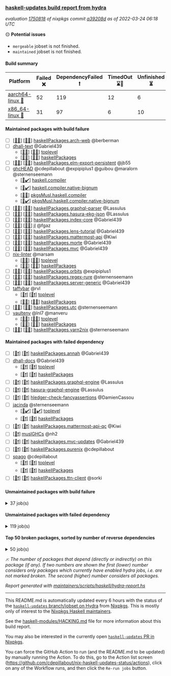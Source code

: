 ### [haskell-updates build report from hydra](https://hydra.nixos.org/jobset/nixpkgs/haskell-updates)
*evaluation [1750818](https://hydra.nixos.org/eval/1750818) of nixpkgs commit [a39208d](https://github.com/NixOS/nixpkgs/commits/a39208ddded07c3e7921288e94486614eb4ecbb7) as of 2022-03-24 06:18 UTC*

:yellow_circle: **Potential issues**
  * `mergeable` jobset is not finished.
  * `maintained` jobset is not finished.

#### Build summary

 | Platform | Failed :x: | DependencyFailed :heavy_exclamation_mark: | TimedOut :hourglass::no_entry_sign: | Unfinished :hourglass_flowing_sand: | Success :heavy_check_mark: | 
 | --- | --- | --- | --- | --- | --- | 
 | [aarch64-linux :iphone:](https://hydra.nixos.org/eval/1750818?filter=.aarch64-linux) | 52 | 119 | 12 | 6 | 6166 | 
 | [x86_64-linux :penguin:](https://hydra.nixos.org/eval/1750818?filter=.x86_64-linux) | 31 | 97 | 6 | 10 | 6248 | 
#### Maintained packages with build failure
- [ ] [[:iphone::x:]](https://hydra.nixos.org/build/170453120) [[:penguin::x:]](https://hydra.nixos.org/build/170453510) [haskellPackages.arch-web](https://hydra.nixos.org/eval/1750818?filter=haskellPackages.arch-web) @berberman
- [ ] [dhall-text](https://hydra.nixos.org/eval/1750818?filter=dhall-text) @Gabriel439
  - [[:iphone::x:]](https://hydra.nixos.org/build/170462121) [[:penguin::x:]](https://hydra.nixos.org/build/170462276) [toplevel](https://hydra.nixos.org/eval/1750818?filter=dhall-text)
  - [[:iphone::x:]](https://hydra.nixos.org/build/170469710) [[:penguin::x:]](https://hydra.nixos.org/build/170468431) [haskellPackages](https://hydra.nixos.org/eval/1750818?filter=haskellPackages.dhall-text)
- [ ] [[:iphone::x:]](https://hydra.nixos.org/build/170101168) [[:penguin::x:]](https://hydra.nixos.org/build/170100854) [haskellPackages.elm-export-persistent](https://hydra.nixos.org/eval/1750818?filter=haskellPackages.elm-export-persistent) @jb55
- [ ] [ghcHEAD](https://hydra.nixos.org/eval/1750818?filter=ghcHEAD) @cdepillabout @expipiplus1 @guibou @maralorn @sternenseemann
  - [[:penguin::heavy_check_mark:]](https://hydra.nixos.org/build/169732497) [haskell.compiler](https://hydra.nixos.org/eval/1750818?filter=haskell.compiler.ghcHEAD)
  - [[:penguin::heavy_check_mark:]](https://hydra.nixos.org/build/169743912) [haskell.compiler.native-bignum](https://hydra.nixos.org/eval/1750818?filter=haskell.compiler.native-bignum.ghcHEAD)
  - [[:penguin::x:]](https://hydra.nixos.org/build/169748113) [pkgsMusl.haskell.compiler](https://hydra.nixos.org/eval/1750818?filter=pkgsMusl.haskell.compiler.ghcHEAD)
  - [[:penguin::heavy_check_mark:]](https://hydra.nixos.org/build/169743137) [pkgsMusl.haskell.compiler.native-bignum](https://hydra.nixos.org/eval/1750818?filter=pkgsMusl.haskell.compiler.native-bignum.ghcHEAD)
- [ ] [[:iphone::x:]](https://hydra.nixos.org/build/169731858) [[:penguin::x:]](https://hydra.nixos.org/build/169733518) [haskellPackages.graphql-parser](https://hydra.nixos.org/eval/1750818?filter=haskellPackages.graphql-parser) @Lassulus
- [ ] [[:iphone::x:]](https://hydra.nixos.org/build/169738033) [[:penguin::x:]](https://hydra.nixos.org/build/169747755) [haskellPackages.hasura-ekg-json](https://hydra.nixos.org/eval/1750818?filter=haskellPackages.hasura-ekg-json) @Lassulus
- [ ] [[:iphone::x:]](https://hydra.nixos.org/build/170468860) [[:penguin::x:]](https://hydra.nixos.org/build/170462113) [haskellPackages.index-core](https://hydra.nixos.org/eval/1750818?filter=haskellPackages.index-core) @Gabriel439
- [ ] [[:iphone::x:]](https://hydra.nixos.org/build/169747848) [[:penguin::x:]](https://hydra.nixos.org/build/169745399) [jl](https://hydra.nixos.org/eval/1750818?filter=jl) @fgaz
- [ ] [[:iphone::x:]](https://hydra.nixos.org/build/170459809) [[:penguin::x:]](https://hydra.nixos.org/build/170468489) [haskellPackages.lens-tutorial](https://hydra.nixos.org/eval/1750818?filter=haskellPackages.lens-tutorial) @Gabriel439
- [ ] [[:iphone::x:]](https://hydra.nixos.org/build/170101250) [[:penguin::x:]](https://hydra.nixos.org/build/170100655) [haskellPackages.mattermost-api](https://hydra.nixos.org/eval/1750818?filter=haskellPackages.mattermost-api) @Kiwi
- [ ] [[:iphone::x:]](https://hydra.nixos.org/build/170460349) [[:penguin::x:]](https://hydra.nixos.org/build/170470609) [haskellPackages.morte](https://hydra.nixos.org/eval/1750818?filter=haskellPackages.morte) @Gabriel439
- [ ] [[:iphone::x:]](https://hydra.nixos.org/build/170467699) [[:penguin::x:]](https://hydra.nixos.org/build/170462432) [haskellPackages.mvc](https://hydra.nixos.org/eval/1750818?filter=haskellPackages.mvc) @Gabriel439
- [ ] [nix-linter](https://hydra.nixos.org/eval/1750818?filter=nix-linter) @marsam
  - [[:iphone::x:]](https://hydra.nixos.org/build/169731344) [[:penguin::x:]](https://hydra.nixos.org/build/169746143) [toplevel](https://hydra.nixos.org/eval/1750818?filter=nix-linter)
  - [[:iphone::x:]](https://hydra.nixos.org/build/169733230) [[:penguin::x:]](https://hydra.nixos.org/build/169736355) [haskellPackages](https://hydra.nixos.org/eval/1750818?filter=haskellPackages.nix-linter)
- [ ] [[:iphone::x:]](https://hydra.nixos.org/build/169734712) [[:penguin::x:]](https://hydra.nixos.org/build/170101111) [haskellPackages.orbits](https://hydra.nixos.org/eval/1750818?filter=haskellPackages.orbits) @expipiplus1
- [ ] [[:iphone::x:]](https://hydra.nixos.org/build/170466421) [[:penguin::x:]](https://hydra.nixos.org/build/170464872) [haskellPackages.regex-rure](https://hydra.nixos.org/eval/1750818?filter=haskellPackages.regex-rure) @sternenseemann
- [ ] [[:iphone::x:]](https://hydra.nixos.org/build/170466878) [[:penguin::x:]](https://hydra.nixos.org/build/170469624) [haskellPackages.server-generic](https://hydra.nixos.org/eval/1750818?filter=haskellPackages.server-generic) @Gabriel439
- [ ] [taffybar](https://hydra.nixos.org/eval/1750818?filter=taffybar) @rvl
  - [[:iphone::heavy_exclamation_mark:]](https://hydra.nixos.org/build/170101395) [[:penguin::heavy_exclamation_mark:]](https://hydra.nixos.org/build/170101308) [toplevel](https://hydra.nixos.org/eval/1750818?filter=taffybar)
  - [[:iphone::x:]](https://hydra.nixos.org/build/170100917) [[:penguin::x:]](https://hydra.nixos.org/build/170100962) [haskellPackages](https://hydra.nixos.org/eval/1750818?filter=haskellPackages.taffybar)
- [ ] [[:iphone::x:]](https://hydra.nixos.org/build/170460001) [[:penguin::x:]](https://hydra.nixos.org/build/170460032) [haskellPackages.utc](https://hydra.nixos.org/eval/1750818?filter=haskellPackages.utc) @sternenseemann
- [ ] [vaultenv](https://hydra.nixos.org/eval/1750818?filter=vaultenv) @lnl7 @manveru
  - [[:iphone::x:]](https://hydra.nixos.org/build/169750668) [[:penguin::x:]](https://hydra.nixos.org/build/169729132) [toplevel](https://hydra.nixos.org/eval/1750818?filter=vaultenv)
  - [[:iphone::x:]](https://hydra.nixos.org/build/169730222) [[:penguin::x:]](https://hydra.nixos.org/build/169737951) [haskellPackages](https://hydra.nixos.org/eval/1750818?filter=haskellPackages.vaultenv)
- [ ] [[:iphone::x:]](https://hydra.nixos.org/build/169738294) [[:penguin::x:]](https://hydra.nixos.org/build/169748636) [haskellPackages.yarn2nix](https://hydra.nixos.org/eval/1750818?filter=haskellPackages.yarn2nix) @sternenseemann
#### Maintained packages with failed dependency
- [ ] [[:iphone::heavy_exclamation_mark:]](https://hydra.nixos.org/build/170634582) [[:penguin::heavy_exclamation_mark:]](https://hydra.nixos.org/build/170634508) [haskellPackages.annah](https://hydra.nixos.org/eval/1750818?filter=haskellPackages.annah) @Gabriel439
- [ ] [dhall-docs](https://hydra.nixos.org/eval/1750818?filter=dhall-docs) @Gabriel439
  - [[:iphone::heavy_exclamation_mark:]](https://hydra.nixos.org/build/170634589) [[:penguin::heavy_exclamation_mark:]](https://hydra.nixos.org/build/170634585) [toplevel](https://hydra.nixos.org/eval/1750818?filter=dhall-docs)
  - [[:iphone::heavy_exclamation_mark:]](https://hydra.nixos.org/build/170634536) [[:penguin::heavy_exclamation_mark:]](https://hydra.nixos.org/build/170634549) [haskellPackages](https://hydra.nixos.org/eval/1750818?filter=haskellPackages.dhall-docs)
- [ ] [[:iphone::heavy_exclamation_mark:]](https://hydra.nixos.org/build/170385658) [[:penguin::heavy_exclamation_mark:]](https://hydra.nixos.org/build/170385755) [haskellPackages.graphql-engine](https://hydra.nixos.org/eval/1750818?filter=haskellPackages.graphql-engine) @Lassulus
- [ ] [[:iphone::heavy_exclamation_mark:]](https://hydra.nixos.org/build/170385679) [[:penguin::heavy_exclamation_mark:]](https://hydra.nixos.org/build/170385631) [hasura-graphql-engine](https://hydra.nixos.org/eval/1750818?filter=hasura-graphql-engine) @Lassulus
- [ ] [[:iphone::heavy_exclamation_mark:]](https://hydra.nixos.org/build/169747103) [[:penguin::heavy_exclamation_mark:]](https://hydra.nixos.org/build/169743650) [hledger-check-fancyassertions](https://hydra.nixos.org/eval/1750818?filter=hledger-check-fancyassertions) @DamienCassou
- [ ] [jacinda](https://hydra.nixos.org/eval/1750818?filter=jacinda) @sternenseemann
  - [[:iphone::heavy_check_mark:]](https://hydra.nixos.org/build/170430927) [[:penguin::heavy_check_mark:]](https://hydra.nixos.org/build/170430934) [toplevel](https://hydra.nixos.org/eval/1750818?filter=jacinda)
  - [[:iphone::heavy_exclamation_mark:]](https://hydra.nixos.org/build/170634337) [[:penguin::heavy_exclamation_mark:]](https://hydra.nixos.org/build/170634364) [haskellPackages](https://hydra.nixos.org/eval/1750818?filter=haskellPackages.jacinda)
- [ ] [[:iphone::heavy_exclamation_mark:]](https://hydra.nixos.org/build/170101065) [[:penguin::heavy_exclamation_mark:]](https://hydra.nixos.org/build/170101200) [haskellPackages.mattermost-api-qc](https://hydra.nixos.org/eval/1750818?filter=haskellPackages.mattermost-api-qc) @Kiwi
- [ ] [[:penguin::heavy_exclamation_mark:]](https://hydra.nixos.org/build/169745644) [muslGHCs](https://hydra.nixos.org/eval/1750818?filter=muslGHCs) @nh2
- [ ] [[:iphone::heavy_exclamation_mark:]](https://hydra.nixos.org/build/170634479) [[:penguin::heavy_exclamation_mark:]](https://hydra.nixos.org/build/170634254) [haskellPackages.mvc-updates](https://hydra.nixos.org/eval/1750818?filter=haskellPackages.mvc-updates) @Gabriel439
- [ ] [[:iphone::heavy_exclamation_mark:]](https://hydra.nixos.org/build/170634507) [[:penguin::heavy_exclamation_mark:]](https://hydra.nixos.org/build/170634518) [haskellPackages.purenix](https://hydra.nixos.org/eval/1750818?filter=haskellPackages.purenix) @cdepillabout
- [ ] [spago](https://hydra.nixos.org/eval/1750818?filter=spago) @cdepillabout
  - [[:iphone::heavy_exclamation_mark:]](https://hydra.nixos.org/build/169743153) [[:penguin::heavy_exclamation_mark:]](https://hydra.nixos.org/build/169730093) [toplevel](https://hydra.nixos.org/eval/1750818?filter=spago)
  - [[:iphone::heavy_exclamation_mark:]](https://hydra.nixos.org/build/169738130) [[:penguin::heavy_exclamation_mark:]](https://hydra.nixos.org/build/169733436) [haskellPackages](https://hydra.nixos.org/eval/1750818?filter=haskellPackages.spago)
- [ ] [[:iphone::heavy_exclamation_mark:]](https://hydra.nixos.org/build/170634555) [[:penguin::heavy_exclamation_mark:]](https://hydra.nixos.org/build/170634503) [haskellPackages.ttn-client](https://hydra.nixos.org/eval/1750818?filter=haskellPackages.ttn-client) @sorki
#### Unmaintained packages with build failure
<details><summary>37 job(s) </summary>

- [ ] [QuickCheck](https://hydra.nixos.org/eval/1750818?filter=QuickCheck)  :arrow_heading_up: 1265 | 4738
  - [[:iphone::heavy_check_mark:]](https://hydra.nixos.org/build/169729684) [[:penguin::heavy_check_mark:]](https://hydra.nixos.org/build/169738633) [haskellPackages](https://hydra.nixos.org/eval/1750818?filter=haskellPackages.QuickCheck)
  -  [[:penguin::x:]](https://hydra.nixos.org/build/170015577) [pkgsStatic.haskell.packages.integer-simple.ghc8107](https://hydra.nixos.org/eval/1750818?filter=pkgsStatic.haskell.packages.integer-simple.ghc8107.QuickCheck)
  -  [[:penguin::heavy_check_mark:]](https://hydra.nixos.org/build/170015576) [pkgsStatic.haskell.packages.native-bignum.ghc902](https://hydra.nixos.org/eval/1750818?filter=pkgsStatic.haskell.packages.native-bignum.ghc902.QuickCheck)
- [ ] [[:iphone::x:]](https://hydra.nixos.org/build/169749212) [[:penguin::x:]](https://hydra.nixos.org/build/169735126) [haskellPackages.text-format](https://hydra.nixos.org/eval/1750818?filter=haskellPackages.text-format)  :arrow_heading_up: 18 | 28
- [ ] [[:iphone::x:]](https://hydra.nixos.org/build/169746375) [[:penguin::x:]](https://hydra.nixos.org/build/169750762) [haskellPackages.validation](https://hydra.nixos.org/eval/1750818?filter=haskellPackages.validation)  :arrow_heading_up: 12 | 26
- [ ] [[:iphone::x:]](https://hydra.nixos.org/build/170634664) [[:penguin::x:]](https://hydra.nixos.org/build/170634623) [haskellPackages.yi-core](https://hydra.nixos.org/eval/1750818?filter=haskellPackages.yi-core)  :arrow_heading_up: 12 | 12
- [ ] [[:iphone::x:]](https://hydra.nixos.org/build/169747473) [[:penguin::x:]](https://hydra.nixos.org/build/169735485) [haskellPackages.bower-json](https://hydra.nixos.org/eval/1750818?filter=haskellPackages.bower-json)  :arrow_heading_up: 8 | 10
- [ ] [[:iphone::x:]](https://hydra.nixos.org/build/169746047) [[:penguin::x:]](https://hydra.nixos.org/build/169730292) [haskellPackages.purescript-cst](https://hydra.nixos.org/eval/1750818?filter=haskellPackages.purescript-cst)  :arrow_heading_up: 7 | 9
- [ ] [[:iphone::x:]](https://hydra.nixos.org/build/169736386) [[:penguin::heavy_check_mark:]](https://hydra.nixos.org/build/169744407) [haskellPackages.OrderedBits](https://hydra.nixos.org/eval/1750818?filter=haskellPackages.OrderedBits)  :arrow_heading_up: 5 | 36
- [ ] [[:iphone::x:]](https://hydra.nixos.org/build/170634644) [[:penguin::x:]](https://hydra.nixos.org/build/170634615) [haskellPackages.sbv](https://hydra.nixos.org/eval/1750818?filter=haskellPackages.sbv)  :arrow_heading_up: 5 | 13
- [ ] [[:iphone::x:]](https://hydra.nixos.org/build/170470305) [[:penguin::heavy_check_mark:]](https://hydra.nixos.org/build/170468731) [haskellPackages.hw-simd](https://hydra.nixos.org/eval/1750818?filter=haskellPackages.hw-simd)  :arrow_heading_up: 3 | 7
- [ ] [[:iphone::x:]](https://hydra.nixos.org/build/170101194) [[:penguin::heavy_check_mark:]](https://hydra.nixos.org/build/170100899) [haskellPackages.ptr-poker](https://hydra.nixos.org/eval/1750818?filter=haskellPackages.ptr-poker)  :arrow_heading_up: 3 | 4
- [ ] [[:iphone::x:]](https://hydra.nixos.org/build/170460781) [[:penguin::x:]](https://hydra.nixos.org/build/170459700) [haskellPackages.mmark](https://hydra.nixos.org/eval/1750818?filter=haskellPackages.mmark)  :arrow_heading_up: 3 | 3
- [ ] [[:iphone::x:]](https://hydra.nixos.org/build/170100804) [[:penguin::x:]](https://hydra.nixos.org/build/170101088) [haskellPackages.net-mqtt](https://hydra.nixos.org/eval/1750818?filter=haskellPackages.net-mqtt)  :arrow_heading_up: 3 | 3
- [ ] [[:iphone::x:]](https://hydra.nixos.org/build/170466393) [[:penguin::heavy_check_mark:]](https://hydra.nixos.org/build/170470590) [haskellPackages.hw-json-simd](https://hydra.nixos.org/eval/1750818?filter=haskellPackages.hw-json-simd)  :arrow_heading_up: 2 | 7
- [ ] [[:iphone::x:]](https://hydra.nixos.org/build/169733136) [[:penguin::heavy_check_mark:]](https://hydra.nixos.org/build/169732135) [haskellPackages.cdar-mBound](https://hydra.nixos.org/eval/1750818?filter=haskellPackages.cdar-mBound)  :arrow_heading_up: 2 | 2
- [ ] [[:iphone::x:]](https://hydra.nixos.org/build/169738749) [[:penguin::heavy_check_mark:]](https://hydra.nixos.org/build/169749042) [haskellPackages.quic](https://hydra.nixos.org/eval/1750818?filter=haskellPackages.quic)  :arrow_heading_up: 2 | 2
- [ ] [[:iphone::x:]](https://hydra.nixos.org/build/169738504) [[:penguin::heavy_check_mark:]](https://hydra.nixos.org/build/169734897) [haskellPackages.freetype2](https://hydra.nixos.org/eval/1750818?filter=haskellPackages.freetype2)  :arrow_heading_up: 1 | 8
- [ ] [[:iphone::x:]](https://hydra.nixos.org/build/169736555) [[:penguin::heavy_check_mark:]](https://hydra.nixos.org/build/169734498) [haskellPackages.long-double](https://hydra.nixos.org/eval/1750818?filter=haskellPackages.long-double)  :arrow_heading_up: 1 | 2
- [ ] [[:iphone::x:]](https://hydra.nixos.org/build/169737254) [[:penguin::x:]](https://hydra.nixos.org/build/169742008) [haskellPackages.cabal-install-parsers](https://hydra.nixos.org/eval/1750818?filter=haskellPackages.cabal-install-parsers)  :arrow_heading_up: 1 | 1
- [ ] [[:iphone::x:]](https://hydra.nixos.org/build/169737212) [[:penguin::heavy_check_mark:]](https://hydra.nixos.org/build/169747396) [haskellPackages.easytensor](https://hydra.nixos.org/eval/1750818?filter=haskellPackages.easytensor)  :arrow_heading_up: 1 | 1
- [ ] [[:iphone::x:]](https://hydra.nixos.org/build/169736150) [[:penguin::heavy_check_mark:]](https://hydra.nixos.org/build/169740772) [haskellPackages.nlopt-haskell](https://hydra.nixos.org/eval/1750818?filter=haskellPackages.nlopt-haskell)  :arrow_heading_up: 1 | 1
- [ ] [[:iphone::x:]](https://hydra.nixos.org/build/169743725) [[:penguin::heavy_check_mark:]](https://hydra.nixos.org/build/169748423) [haskellPackages.stm-queue](https://hydra.nixos.org/eval/1750818?filter=haskellPackages.stm-queue)  :arrow_heading_up: 1 | 1
- [ ] [[:iphone::x:]](https://hydra.nixos.org/build/170461205) [[:penguin::heavy_check_mark:]](https://hydra.nixos.org/build/170465228) [haskellPackages.swisstable](https://hydra.nixos.org/eval/1750818?filter=haskellPackages.swisstable)  :arrow_heading_up: 1 | 1
- [ ] [[:iphone::x:]](https://hydra.nixos.org/build/169733348) [[:penguin::heavy_check_mark:]](https://hydra.nixos.org/build/169730192) [haskellPackages.unicode-properties](https://hydra.nixos.org/eval/1750818?filter=haskellPackages.unicode-properties)  :arrow_heading_up: 1 | 1
- [ ] [[:iphone::x:]](https://hydra.nixos.org/build/169747516) [[:penguin::heavy_check_mark:]](https://hydra.nixos.org/build/169746690) [haskellPackages.picosat](https://hydra.nixos.org/eval/1750818?filter=haskellPackages.picosat)  :arrow_heading_up: 0 | 1
- [ ] [[:iphone::x:]](https://hydra.nixos.org/build/169731654) [[:penguin::heavy_check_mark:]](https://hydra.nixos.org/build/169738859) [haskellPackages.HsASA](https://hydra.nixos.org/eval/1750818?filter=haskellPackages.HsASA) 
- [ ] [[:iphone::x:]](https://hydra.nixos.org/build/169750868) [[:penguin::heavy_check_mark:]](https://hydra.nixos.org/build/169739991) [haskellPackages.comfort-fftw](https://hydra.nixos.org/eval/1750818?filter=haskellPackages.comfort-fftw) 
- [ ] [[:iphone::x:]](https://hydra.nixos.org/build/170470822) [[:penguin::heavy_check_mark:]](https://hydra.nixos.org/build/170470799) [haskellPackages.gnome-keyring](https://hydra.nixos.org/eval/1750818?filter=haskellPackages.gnome-keyring) 
- [ ] [[:iphone::x:]](https://hydra.nixos.org/build/169736601) [[:penguin::heavy_check_mark:]](https://hydra.nixos.org/build/169737986) [haskellPackages.hls-rename-plugin](https://hydra.nixos.org/eval/1750818?filter=haskellPackages.hls-rename-plugin) 
- [ ] [[:iphone::x:]](https://hydra.nixos.org/build/170634646) [[:penguin::x:]](https://hydra.nixos.org/build/170634636) [haskellPackages.hyper-haskell-server](https://hydra.nixos.org/eval/1750818?filter=haskellPackages.hyper-haskell-server) 
- [ ] [[:iphone::x:]](https://hydra.nixos.org/build/169729070) [[:penguin::heavy_check_mark:]](https://hydra.nixos.org/build/169735431) [haskellPackages.jammittools](https://hydra.nixos.org/eval/1750818?filter=haskellPackages.jammittools) 
- [ ] [[:iphone::x:]](https://hydra.nixos.org/build/169746258) [[:penguin::heavy_check_mark:]](https://hydra.nixos.org/build/169742814) [haskellPackages.risc386](https://hydra.nixos.org/eval/1750818?filter=haskellPackages.risc386) 
- [ ] [[:iphone::x:]](https://hydra.nixos.org/build/170465255) [[:penguin::heavy_check_mark:]](https://hydra.nixos.org/build/170462101) [haskellPackages.skews](https://hydra.nixos.org/eval/1750818?filter=haskellPackages.skews) 
- [ ] [[:iphone::x:]](https://hydra.nixos.org/build/170468499) [[:penguin::heavy_check_mark:]](https://hydra.nixos.org/build/170463122) [haskellPackages.slugify](https://hydra.nixos.org/eval/1750818?filter=haskellPackages.slugify) 
- [ ] [[:iphone::x:]](https://hydra.nixos.org/build/169738352) [[:penguin::heavy_check_mark:]](https://hydra.nixos.org/build/169736159) [haskellPackages.wiringPi](https://hydra.nixos.org/eval/1750818?filter=haskellPackages.wiringPi) 
</details>

#### Unmaintained packages with failed dependency
<details><summary>119 job(s) </summary>

- [ ] [[:iphone::heavy_exclamation_mark:]](https://hydra.nixos.org/build/170634502) [[:penguin::heavy_exclamation_mark:]](https://hydra.nixos.org/build/170634511) [haskellPackages.purescript](https://hydra.nixos.org/eval/1750818?filter=haskellPackages.purescript)  :arrow_heading_up: 6 | 8
- [ ] [[:iphone::heavy_exclamation_mark:]](https://hydra.nixos.org/build/169742361) [[:penguin::heavy_check_mark:]](https://hydra.nixos.org/build/169731754) [haskellPackages.PrimitiveArray](https://hydra.nixos.org/eval/1750818?filter=haskellPackages.PrimitiveArray)  :arrow_heading_up: 4 | 35
- [ ] [yi](https://hydra.nixos.org/eval/1750818?filter=yi)  :arrow_heading_up: 4 | 4
  -  [[:penguin::heavy_exclamation_mark:]](https://hydra.nixos.org/build/170634641) [toplevel](https://hydra.nixos.org/eval/1750818?filter=yi)
  - [[:iphone::heavy_exclamation_mark:]](https://hydra.nixos.org/build/170634665) [[:penguin::heavy_exclamation_mark:]](https://hydra.nixos.org/build/170634640) [haskellPackages](https://hydra.nixos.org/eval/1750818?filter=haskellPackages.yi)
- [ ] [[:iphone::heavy_exclamation_mark:]](https://hydra.nixos.org/build/170634301) [[:penguin::heavy_check_mark:]](https://hydra.nixos.org/build/170634274) [haskellPackages.BiobaseTypes](https://hydra.nixos.org/eval/1750818?filter=haskellPackages.BiobaseTypes)  :arrow_heading_up: 3 | 21
- [ ] [[:iphone::heavy_exclamation_mark:]](https://hydra.nixos.org/build/170634520) [[:penguin::heavy_exclamation_mark:]](https://hydra.nixos.org/build/170634603) [haskellPackages.sv-core](https://hydra.nixos.org/eval/1750818?filter=haskellPackages.sv-core)  :arrow_heading_up: 2 | 3
- [ ] [[:iphone::heavy_exclamation_mark:]](https://hydra.nixos.org/build/170101304) [[:penguin::heavy_check_mark:]](https://hydra.nixos.org/build/170100919) [haskellPackages.jsonifier](https://hydra.nixos.org/eval/1750818?filter=haskellPackages.jsonifier)  :arrow_heading_up: 2 | 2
- [ ] [[:iphone::heavy_exclamation_mark:]](https://hydra.nixos.org/build/170634624) [[:penguin::heavy_exclamation_mark:]](https://hydra.nixos.org/build/170634659) [haskellPackages.yi-misc-modes](https://hydra.nixos.org/eval/1750818?filter=haskellPackages.yi-misc-modes)  :arrow_heading_up: 2 | 2
- [ ] [[:iphone::heavy_exclamation_mark:]](https://hydra.nixos.org/build/170634439) [[:penguin::heavy_check_mark:]](https://hydra.nixos.org/build/170634331) [haskellPackages.BiobaseENA](https://hydra.nixos.org/eval/1750818?filter=haskellPackages.BiobaseENA)  :arrow_heading_up: 1 | 18
- [ ] [[:iphone::heavy_exclamation_mark:]](https://hydra.nixos.org/build/170634573) [[:penguin::heavy_exclamation_mark:]](https://hydra.nixos.org/build/170634563) [haskellPackages.geojson](https://hydra.nixos.org/eval/1750818?filter=haskellPackages.geojson)  :arrow_heading_up: 1 | 3
- [ ] [[:iphone::heavy_exclamation_mark:]](https://hydra.nixos.org/build/170634258) [[:penguin::heavy_check_mark:]](https://hydra.nixos.org/build/170634029) [haskellPackages.hw-dsv](https://hydra.nixos.org/eval/1750818?filter=haskellPackages.hw-dsv)  :arrow_heading_up: 1 | 3
- [ ] [hoogle](https://hydra.nixos.org/eval/1750818?filter=hoogle)  :arrow_heading_up: 1 | 2
  - [[:iphone::heavy_check_mark:]](https://hydra.nixos.org/build/169742252) [[:penguin::heavy_check_mark:]](https://hydra.nixos.org/build/169745448) [haskell.packages.ghc8107](https://hydra.nixos.org/eval/1750818?filter=haskell.packages.ghc8107.hoogle)
  - [[:iphone::heavy_check_mark:]](https://hydra.nixos.org/build/169741017) [[:penguin::heavy_check_mark:]](https://hydra.nixos.org/build/169750843) [haskell.packages.ghc884](https://hydra.nixos.org/eval/1750818?filter=haskell.packages.ghc884.hoogle)
  - [[:iphone::heavy_check_mark:]](https://hydra.nixos.org/build/169740363) [[:penguin::heavy_check_mark:]](https://hydra.nixos.org/build/169740654) [haskell.packages.ghc902](https://hydra.nixos.org/eval/1750818?filter=haskell.packages.ghc902.hoogle)
  - [[:iphone::heavy_exclamation_mark:]](https://hydra.nixos.org/build/170430931) [[:penguin::heavy_check_mark:]](https://hydra.nixos.org/build/170430933) [haskell.packages.ghc922](https://hydra.nixos.org/eval/1750818?filter=haskell.packages.ghc922.hoogle)
  - [[:iphone::heavy_check_mark:]](https://hydra.nixos.org/build/169736136) [[:penguin::heavy_check_mark:]](https://hydra.nixos.org/build/169743886) [haskellPackages](https://hydra.nixos.org/eval/1750818?filter=haskellPackages.hoogle)
- [ ] [[:iphone::heavy_exclamation_mark:]](https://hydra.nixos.org/build/170461490) [[:penguin::heavy_check_mark:]](https://hydra.nixos.org/build/170467370) [haskellPackages.aern2-mp](https://hydra.nixos.org/eval/1750818?filter=haskellPackages.aern2-mp)  :arrow_heading_up: 1 | 1
- [ ] [[:iphone::heavy_exclamation_mark:]](https://hydra.nixos.org/build/170634593) [[:penguin::heavy_exclamation_mark:]](https://hydra.nixos.org/build/170634554) [haskellPackages.dovetail](https://hydra.nixos.org/eval/1750818?filter=haskellPackages.dovetail)  :arrow_heading_up: 1 | 1
- [ ] [[:iphone::heavy_exclamation_mark:]](https://hydra.nixos.org/build/170634030) [[:penguin::heavy_exclamation_mark:]](https://hydra.nixos.org/build/170634121) [haskellPackages.hbro](https://hydra.nixos.org/eval/1750818?filter=haskellPackages.hbro)  :arrow_heading_up: 1 | 1
- [ ] [[:iphone::heavy_exclamation_mark:]](https://hydra.nixos.org/build/169734815) [[:penguin::heavy_check_mark:]](https://hydra.nixos.org/build/169737110) [haskellPackages.http3](https://hydra.nixos.org/eval/1750818?filter=haskellPackages.http3)  :arrow_heading_up: 1 | 1
- [ ] [[:iphone::heavy_exclamation_mark:]](https://hydra.nixos.org/build/170634513) [[:penguin::heavy_exclamation_mark:]](https://hydra.nixos.org/build/170634524) [haskellPackages.lol-calculus](https://hydra.nixos.org/eval/1750818?filter=haskellPackages.lol-calculus)  :arrow_heading_up: 1 | 1
- [ ] [[:iphone::heavy_exclamation_mark:]](https://hydra.nixos.org/build/170634499) [[:penguin::heavy_exclamation_mark:]](https://hydra.nixos.org/build/170634560) [haskellPackages.mmark-ext](https://hydra.nixos.org/eval/1750818?filter=haskellPackages.mmark-ext)  :arrow_heading_up: 1 | 1
- [ ] [[:iphone::heavy_exclamation_mark:]](https://hydra.nixos.org/build/170101165) [[:penguin::heavy_check_mark:]](https://hydra.nixos.org/build/170100959) [haskellPackages.opentelemetry-extra](https://hydra.nixos.org/eval/1750818?filter=haskellPackages.opentelemetry-extra)  :arrow_heading_up: 1 | 1
- [ ] [[:iphone::heavy_exclamation_mark:]](https://hydra.nixos.org/build/170634577) [[:penguin::heavy_exclamation_mark:]](https://hydra.nixos.org/build/170634532) [haskellPackages.servant-util](https://hydra.nixos.org/eval/1750818?filter=haskellPackages.servant-util)  :arrow_heading_up: 1 | 1
- [ ] [[:iphone::heavy_exclamation_mark:]](https://hydra.nixos.org/build/170634551) [[:penguin::heavy_exclamation_mark:]](https://hydra.nixos.org/build/170634558) [haskellPackages.text-all](https://hydra.nixos.org/eval/1750818?filter=haskellPackages.text-all)  :arrow_heading_up: 1 | 1
- [ ] [[:penguin::heavy_exclamation_mark:]](https://hydra.nixos.org/build/170634632) [haskellPackages.verifiable-expressions](https://hydra.nixos.org/eval/1750818?filter=haskellPackages.verifiable-expressions)  :arrow_heading_up: 1 | 1
- [ ] [[:iphone::heavy_exclamation_mark:]](https://hydra.nixos.org/build/170634365) [[:penguin::heavy_check_mark:]](https://hydra.nixos.org/build/170634164) [haskellPackages.wss-client](https://hydra.nixos.org/eval/1750818?filter=haskellPackages.wss-client)  :arrow_heading_up: 1 | 1
- [ ] [[:iphone::heavy_exclamation_mark:]](https://hydra.nixos.org/build/170634643) [[:penguin::heavy_exclamation_mark:]](https://hydra.nixos.org/build/170634626) [haskellPackages.yi-keymap-emacs](https://hydra.nixos.org/eval/1750818?filter=haskellPackages.yi-keymap-emacs)  :arrow_heading_up: 1 | 1
- [ ] [[:iphone::heavy_exclamation_mark:]](https://hydra.nixos.org/build/170634177) [[:penguin::heavy_check_mark:]](https://hydra.nixos.org/build/170634457) [haskellPackages.BiobaseXNA](https://hydra.nixos.org/eval/1750818?filter=haskellPackages.BiobaseXNA)  :arrow_heading_up: 0 | 17
- [ ] [[:iphone::heavy_exclamation_mark:]](https://hydra.nixos.org/build/170634453) [[:penguin::heavy_check_mark:]](https://hydra.nixos.org/build/170634089) [haskellPackages.hw-json-standard-cursor](https://hydra.nixos.org/eval/1750818?filter=haskellPackages.hw-json-standard-cursor)  :arrow_heading_up: 0 | 5
- [ ] [[:iphone::heavy_exclamation_mark:]](https://hydra.nixos.org/build/170634135) [[:penguin::heavy_check_mark:]](https://hydra.nixos.org/build/170634236) [haskellPackages.BiobaseFasta](https://hydra.nixos.org/eval/1750818?filter=haskellPackages.BiobaseFasta)  :arrow_heading_up: 0 | 3
- [ ] [[:iphone::heavy_exclamation_mark:]](https://hydra.nixos.org/build/170634358) [[:penguin::heavy_check_mark:]](https://hydra.nixos.org/build/170634398) [haskellPackages.hw-json-simple-cursor](https://hydra.nixos.org/eval/1750818?filter=haskellPackages.hw-json-simple-cursor)  :arrow_heading_up: 0 | 3
- [ ] [[:iphone::heavy_exclamation_mark:]](https://hydra.nixos.org/build/170634652) [[:penguin::heavy_exclamation_mark:]](https://hydra.nixos.org/build/170634666) [haskellPackages.crackNum](https://hydra.nixos.org/eval/1750818?filter=haskellPackages.crackNum)  :arrow_heading_up: 0 | 1
- [ ] [[:iphone::heavy_exclamation_mark:]](https://hydra.nixos.org/build/170634546) [[:penguin::heavy_exclamation_mark:]](https://hydra.nixos.org/build/170634544) [haskellPackages.wkt-geom](https://hydra.nixos.org/eval/1750818?filter=haskellPackages.wkt-geom)  :arrow_heading_up: 0 | 1
- [ ] [[:iphone::heavy_exclamation_mark:]](https://hydra.nixos.org/build/170634476) [[:penguin::heavy_exclamation_mark:]](https://hydra.nixos.org/build/170634208) [haskellPackages.GuiHaskell](https://hydra.nixos.org/eval/1750818?filter=haskellPackages.GuiHaskell) 
- [ ] [[:iphone::heavy_exclamation_mark:]](https://hydra.nixos.org/build/170634519) [[:penguin::heavy_exclamation_mark:]](https://hydra.nixos.org/build/170634557) [haskellPackages.HABQT](https://hydra.nixos.org/eval/1750818?filter=haskellPackages.HABQT) 
- [ ] [[:iphone::heavy_exclamation_mark:]](https://hydra.nixos.org/build/170467832) [[:penguin::heavy_exclamation_mark:]](https://hydra.nixos.org/build/170466403) [haskellPackages.HDRUtils](https://hydra.nixos.org/eval/1750818?filter=haskellPackages.HDRUtils) 
- [ ] [[:iphone::heavy_exclamation_mark:]](https://hydra.nixos.org/build/170634159) [[:penguin::heavy_exclamation_mark:]](https://hydra.nixos.org/build/170634078) [haskellPackages.HPlot](https://hydra.nixos.org/eval/1750818?filter=haskellPackages.HPlot) 
- [ ] [[:iphone::heavy_exclamation_mark:]](https://hydra.nixos.org/build/170634458) [[:penguin::heavy_check_mark:]](https://hydra.nixos.org/build/170634304) [haskellPackages.aern2-real](https://hydra.nixos.org/eval/1750818?filter=haskellPackages.aern2-real) 
- [ ] [[:iphone::heavy_exclamation_mark:]](https://hydra.nixos.org/build/170634046) [[:penguin::heavy_check_mark:]](https://hydra.nixos.org/build/170634172) [haskellPackages.align-audio](https://hydra.nixos.org/eval/1750818?filter=haskellPackages.align-audio) 
- [ ] [[:iphone::heavy_exclamation_mark:]](https://hydra.nixos.org/build/170453457) [[:penguin::heavy_exclamation_mark:]](https://hydra.nixos.org/build/170452918) [haskellPackages.arch-hs](https://hydra.nixos.org/eval/1750818?filter=haskellPackages.arch-hs) 
- [ ] [[:iphone::heavy_exclamation_mark:]](https://hydra.nixos.org/build/170634541) [[:penguin::heavy_exclamation_mark:]](https://hydra.nixos.org/build/170634505) [haskellPackages.aws-ec2-knownhosts](https://hydra.nixos.org/eval/1750818?filter=haskellPackages.aws-ec2-knownhosts) 
- [ ] [[:iphone::heavy_exclamation_mark:]](https://hydra.nixos.org/build/170634043) [[:penguin::heavy_exclamation_mark:]](https://hydra.nixos.org/build/170634478) [haskellPackages.bluetile](https://hydra.nixos.org/eval/1750818?filter=haskellPackages.bluetile) 
- [ ] [[:iphone::heavy_exclamation_mark:]](https://hydra.nixos.org/build/170634576) [[:penguin::heavy_exclamation_mark:]](https://hydra.nixos.org/build/170634510) [haskellPackages.cabocha](https://hydra.nixos.org/eval/1750818?filter=haskellPackages.cabocha) 
- [ ] [[:iphone::heavy_exclamation_mark:]](https://hydra.nixos.org/build/170634500) [[:penguin::heavy_exclamation_mark:]](https://hydra.nixos.org/build/170634531) [haskellPackages.cake3](https://hydra.nixos.org/eval/1750818?filter=haskellPackages.cake3) 
- [ ] [[:penguin::heavy_exclamation_mark:]](https://hydra.nixos.org/build/170634625) [haskellPackages.camfort](https://hydra.nixos.org/eval/1750818?filter=haskellPackages.camfort) 
- [ ] [[:iphone::heavy_exclamation_mark:]](https://hydra.nixos.org/build/170634602) [[:penguin::heavy_exclamation_mark:]](https://hydra.nixos.org/build/170634538) [haskellPackages.dovetail-aeson](https://hydra.nixos.org/eval/1750818?filter=haskellPackages.dovetail-aeson) 
- [ ] [[:iphone::heavy_exclamation_mark:]](https://hydra.nixos.org/build/170634596) [[:penguin::heavy_exclamation_mark:]](https://hydra.nixos.org/build/170634526) [haskellPackages.dsv](https://hydra.nixos.org/eval/1750818?filter=haskellPackages.dsv) 
- [ ] [[:iphone::heavy_exclamation_mark:]](https://hydra.nixos.org/build/170634537) [[:penguin::heavy_exclamation_mark:]](https://hydra.nixos.org/build/170634583) [haskellPackages.duplo](https://hydra.nixos.org/eval/1750818?filter=haskellPackages.duplo) 
- [ ] [[:iphone::heavy_exclamation_mark:]](https://hydra.nixos.org/build/169735203) [[:penguin::heavy_check_mark:]](https://hydra.nixos.org/build/169747549) [haskellPackages.easytensor-vulkan](https://hydra.nixos.org/eval/1750818?filter=haskellPackages.easytensor-vulkan) 
- [ ] [[:iphone::heavy_exclamation_mark:]](https://hydra.nixos.org/build/170634534) [[:penguin::heavy_exclamation_mark:]](https://hydra.nixos.org/build/170634540) [haskellPackages.gedcom](https://hydra.nixos.org/eval/1750818?filter=haskellPackages.gedcom) 
- [ ] [[:iphone::heavy_exclamation_mark:]](https://hydra.nixos.org/build/170634019) [[:penguin::heavy_exclamation_mark:]](https://hydra.nixos.org/build/170634436) [haskellPackages.gladexml-accessor](https://hydra.nixos.org/eval/1750818?filter=haskellPackages.gladexml-accessor) 
- [ ] [[:iphone::heavy_exclamation_mark:]](https://hydra.nixos.org/build/170634336) [[:penguin::heavy_exclamation_mark:]](https://hydra.nixos.org/build/170634190) [haskellPackages.gtk2hs-cast-glade](https://hydra.nixos.org/eval/1750818?filter=haskellPackages.gtk2hs-cast-glade) 
- [ ] [[:iphone::heavy_exclamation_mark:]](https://hydra.nixos.org/build/169738873) [[:penguin::heavy_check_mark:]](https://hydra.nixos.org/build/169731127) [haskellPackages.harfbuzz-pure](https://hydra.nixos.org/eval/1750818?filter=haskellPackages.harfbuzz-pure) 
- [ ] [[:iphone::heavy_exclamation_mark:]](https://hydra.nixos.org/build/170634571) [[:penguin::heavy_exclamation_mark:]](https://hydra.nixos.org/build/170634529) [haskellPackages.haskades](https://hydra.nixos.org/eval/1750818?filter=haskellPackages.haskades) 
- [ ] [[:iphone::heavy_exclamation_mark:]](https://hydra.nixos.org/build/170634204) [[:penguin::heavy_exclamation_mark:]](https://hydra.nixos.org/build/170634434) [haskellPackages.hbro-contrib](https://hydra.nixos.org/eval/1750818?filter=haskellPackages.hbro-contrib) 
- [ ] [[:iphone::heavy_exclamation_mark:]](https://hydra.nixos.org/build/170634645) [[:penguin::heavy_exclamation_mark:]](https://hydra.nixos.org/build/170634658) [haskellPackages.hevm](https://hydra.nixos.org/eval/1750818?filter=haskellPackages.hevm) 
- [ ] [[:iphone::heavy_exclamation_mark:]](https://hydra.nixos.org/build/170634575) [[:penguin::heavy_exclamation_mark:]](https://hydra.nixos.org/build/170634579) [haskellPackages.hipe](https://hydra.nixos.org/eval/1750818?filter=haskellPackages.hipe) 
- [ ] [[:iphone::heavy_exclamation_mark:]](https://hydra.nixos.org/build/169741608) [[:penguin::heavy_check_mark:]](https://hydra.nixos.org/build/169741783) [haskellPackages.hmatrix-nlopt](https://hydra.nixos.org/eval/1750818?filter=haskellPackages.hmatrix-nlopt) 
- [ ] [[:iphone::heavy_exclamation_mark:]](https://hydra.nixos.org/build/170634394) [[:penguin::heavy_check_mark:]](https://hydra.nixos.org/build/170634338) [haskellPackages.hs-swisstable-hashtables-class](https://hydra.nixos.org/eval/1750818?filter=haskellPackages.hs-swisstable-hashtables-class) 
- [ ] [[:iphone::heavy_exclamation_mark:]](https://hydra.nixos.org/build/170634048) [[:penguin::heavy_exclamation_mark:]](https://hydra.nixos.org/build/170634045) [haskellPackages.hstzaar](https://hydra.nixos.org/eval/1750818?filter=haskellPackages.hstzaar) 
- [ ] [[:iphone::heavy_exclamation_mark:]](https://hydra.nixos.org/build/170634379) [[:penguin::heavy_check_mark:]](https://hydra.nixos.org/build/170634462) [haskellPackages.hw-simd-cli](https://hydra.nixos.org/eval/1750818?filter=haskellPackages.hw-simd-cli) 
- [ ] [[:penguin::heavy_exclamation_mark:]](https://hydra.nixos.org/build/170634656) [hyper-haskell-server-with-packages](https://hydra.nixos.org/eval/1750818?filter=hyper-haskell-server-with-packages) 
- [ ] [[:iphone::heavy_exclamation_mark:]](https://hydra.nixos.org/build/170634574) [[:penguin::heavy_exclamation_mark:]](https://hydra.nixos.org/build/170634564) [haskellPackages.jobqueue](https://hydra.nixos.org/eval/1750818?filter=haskellPackages.jobqueue) 
- [ ] [[:iphone::heavy_exclamation_mark:]](https://hydra.nixos.org/build/170634550) [[:penguin::heavy_exclamation_mark:]](https://hydra.nixos.org/build/170634590) [haskellPackages.karps](https://hydra.nixos.org/eval/1750818?filter=haskellPackages.karps) 
- [ ] [[:iphone::heavy_exclamation_mark:]](https://hydra.nixos.org/build/170634542) [[:penguin::heavy_exclamation_mark:]](https://hydra.nixos.org/build/170634594) [haskellPackages.krapsh](https://hydra.nixos.org/eval/1750818?filter=haskellPackages.krapsh) 
- [ ] [[:iphone::heavy_exclamation_mark:]](https://hydra.nixos.org/build/170634591) [[:penguin::heavy_exclamation_mark:]](https://hydra.nixos.org/build/170634601) [haskellPackages.lame-tester](https://hydra.nixos.org/eval/1750818?filter=haskellPackages.lame-tester) 
- [ ] [[:iphone::heavy_exclamation_mark:]](https://hydra.nixos.org/build/170634509) [[:penguin::heavy_exclamation_mark:]](https://hydra.nixos.org/build/170634515) [haskellPackages.latest-npm-version](https://hydra.nixos.org/eval/1750818?filter=haskellPackages.latest-npm-version) 
- [ ] [[:penguin::heavy_exclamation_mark:]](https://hydra.nixos.org/build/170634631) [haskellPackages.linearEqSolver](https://hydra.nixos.org/eval/1750818?filter=haskellPackages.linearEqSolver) 
- [ ] [[:iphone::heavy_exclamation_mark:]](https://hydra.nixos.org/build/170634599) [[:penguin::heavy_exclamation_mark:]](https://hydra.nixos.org/build/170634553) [haskellPackages.liquid](https://hydra.nixos.org/eval/1750818?filter=haskellPackages.liquid) 
- [ ] [[:iphone::heavy_exclamation_mark:]](https://hydra.nixos.org/build/170634584) [[:penguin::heavy_exclamation_mark:]](https://hydra.nixos.org/build/170634600) [haskellPackages.lol-typing](https://hydra.nixos.org/eval/1750818?filter=haskellPackages.lol-typing) 
- [ ] [[:iphone::heavy_exclamation_mark:]](https://hydra.nixos.org/build/170634587) [[:penguin::heavy_exclamation_mark:]](https://hydra.nixos.org/build/170634512) [haskellPackages.micrologger](https://hydra.nixos.org/eval/1750818?filter=haskellPackages.micrologger) 
- [ ] [[:iphone::heavy_exclamation_mark:]](https://hydra.nixos.org/build/170634282) [[:penguin::heavy_exclamation_mark:]](https://hydra.nixos.org/build/170634319) [haskellPackages.minesweeper](https://hydra.nixos.org/eval/1750818?filter=haskellPackages.minesweeper) 
- [ ] [[:iphone::heavy_exclamation_mark:]](https://hydra.nixos.org/build/170634598) [[:penguin::heavy_exclamation_mark:]](https://hydra.nixos.org/build/170634588) [haskellPackages.mmark-cli](https://hydra.nixos.org/eval/1750818?filter=haskellPackages.mmark-cli) 
- [ ] [[:iphone::heavy_exclamation_mark:]](https://hydra.nixos.org/build/170634592) [[:penguin::heavy_exclamation_mark:]](https://hydra.nixos.org/build/170634578) [haskellPackages.net-mqtt-lens](https://hydra.nixos.org/eval/1750818?filter=haskellPackages.net-mqtt-lens) 
- [ ] [[:iphone::heavy_exclamation_mark:]](https://hydra.nixos.org/build/170634504) [[:penguin::heavy_exclamation_mark:]](https://hydra.nixos.org/build/170634545) [haskellPackages.net-mqtt-rpc](https://hydra.nixos.org/eval/1750818?filter=haskellPackages.net-mqtt-rpc) 
- [ ] [[:iphone::heavy_exclamation_mark:]](https://hydra.nixos.org/build/170634324) [[:penguin::heavy_check_mark:]](https://hydra.nixos.org/build/170634083) [haskellPackages.network-messagepack-rpc-websocket](https://hydra.nixos.org/eval/1750818?filter=haskellPackages.network-messagepack-rpc-websocket) 
- [ ] [[:iphone::heavy_exclamation_mark:]](https://hydra.nixos.org/build/170634569) [[:penguin::heavy_exclamation_mark:]](https://hydra.nixos.org/build/170634565) [haskellPackages.nicovideo-translator](https://hydra.nixos.org/eval/1750818?filter=haskellPackages.nicovideo-translator) 
- [ ] [[:iphone::heavy_check_mark:]](https://hydra.nixos.org/build/170470828) [[:penguin::heavy_exclamation_mark:]](https://hydra.nixos.org/build/170470742) [haskellPackages.notmuch](https://hydra.nixos.org/eval/1750818?filter=haskellPackages.notmuch) 
- [ ] [[:iphone::heavy_exclamation_mark:]](https://hydra.nixos.org/build/170634084) [[:penguin::heavy_exclamation_mark:]](https://hydra.nixos.org/build/170634171) [haskellPackages.nymphaea](https://hydra.nixos.org/eval/1750818?filter=haskellPackages.nymphaea) 
- [ ] [[:iphone::heavy_exclamation_mark:]](https://hydra.nixos.org/build/170101326) [[:penguin::heavy_check_mark:]](https://hydra.nixos.org/build/170100774) [haskellPackages.opentelemetry-lightstep](https://hydra.nixos.org/eval/1750818?filter=haskellPackages.opentelemetry-lightstep) 
- [ ] [[:iphone::heavy_exclamation_mark:]](https://hydra.nixos.org/build/170470816) [[:penguin::heavy_exclamation_mark:]](https://hydra.nixos.org/build/170470796) [pakcs](https://hydra.nixos.org/eval/1750818?filter=pakcs) 
- [ ] [[:iphone::heavy_exclamation_mark:]](https://hydra.nixos.org/build/170634523) [[:penguin::heavy_exclamation_mark:]](https://hydra.nixos.org/build/170634516) [haskellPackages.pia-forward](https://hydra.nixos.org/eval/1750818?filter=haskellPackages.pia-forward) 
- [ ] [[:iphone::heavy_exclamation_mark:]](https://hydra.nixos.org/build/170634053) [[:penguin::heavy_exclamation_mark:]](https://hydra.nixos.org/build/170634329) [haskellPackages.proplang](https://hydra.nixos.org/eval/1750818?filter=haskellPackages.proplang) 
- [ ] [[:iphone::heavy_exclamation_mark:]](https://hydra.nixos.org/build/170634547) [[:penguin::heavy_exclamation_mark:]](https://hydra.nixos.org/build/170634597) [haskellPackages.prune-juice](https://hydra.nixos.org/eval/1750818?filter=haskellPackages.prune-juice) 
- [ ] [[:iphone::heavy_exclamation_mark:]](https://hydra.nixos.org/build/170634559) [[:penguin::heavy_exclamation_mark:]](https://hydra.nixos.org/build/170634586) [haskellPackages.psc-ide](https://hydra.nixos.org/eval/1750818?filter=haskellPackages.psc-ide) 
- [ ] [[:iphone::heavy_exclamation_mark:]](https://hydra.nixos.org/build/170634562) [[:penguin::heavy_exclamation_mark:]](https://hydra.nixos.org/build/170634525) [haskellPackages.purescript-tsd-gen](https://hydra.nixos.org/eval/1750818?filter=haskellPackages.purescript-tsd-gen) 
- [ ] [[:iphone::heavy_exclamation_mark:]](https://hydra.nixos.org/build/170634572) [[:penguin::heavy_exclamation_mark:]](https://hydra.nixos.org/build/170634552) [haskellPackages.rib](https://hydra.nixos.org/eval/1750818?filter=haskellPackages.rib) 
- [ ] [[:iphone::heavy_exclamation_mark:]](https://hydra.nixos.org/build/169737359) [[:penguin::heavy_check_mark:]](https://hydra.nixos.org/build/169750076) [haskellPackages.rounded-hw](https://hydra.nixos.org/eval/1750818?filter=haskellPackages.rounded-hw) 
- [ ] [[:iphone::heavy_exclamation_mark:]](https://hydra.nixos.org/build/170634642) [[:penguin::heavy_exclamation_mark:]](https://hydra.nixos.org/build/170634619) [haskellPackages.sbvPlugin](https://hydra.nixos.org/eval/1750818?filter=haskellPackages.sbvPlugin) 
- [ ] [[:iphone::heavy_exclamation_mark:]](https://hydra.nixos.org/build/170634539) [[:penguin::heavy_exclamation_mark:]](https://hydra.nixos.org/build/170634528) [haskellPackages.scrape-changes](https://hydra.nixos.org/eval/1750818?filter=haskellPackages.scrape-changes) 
- [ ] [[:iphone::heavy_exclamation_mark:]](https://hydra.nixos.org/build/170634501) [[:penguin::heavy_exclamation_mark:]](https://hydra.nixos.org/build/170634570) [haskellPackages.servant-util-beam-pg](https://hydra.nixos.org/eval/1750818?filter=haskellPackages.servant-util-beam-pg) 
- [ ] [[:iphone::heavy_exclamation_mark:]](https://hydra.nixos.org/build/170634017) [[:penguin::heavy_exclamation_mark:]](https://hydra.nixos.org/build/170634465) [haskellPackages.showdown](https://hydra.nixos.org/eval/1750818?filter=haskellPackages.showdown) 
- [ ] [[:iphone::heavy_exclamation_mark:]](https://hydra.nixos.org/build/170462439) [[:penguin::heavy_check_mark:]](https://hydra.nixos.org/build/170469286) [haskellPackages.sound-collage](https://hydra.nixos.org/eval/1750818?filter=haskellPackages.sound-collage) 
- [ ] [[:iphone::heavy_exclamation_mark:]](https://hydra.nixos.org/build/169749272) [[:penguin::heavy_check_mark:]](https://hydra.nixos.org/build/169744654) [haskellPackages.stm-actor](https://hydra.nixos.org/eval/1750818?filter=haskellPackages.stm-actor) 
- [ ] [[:iphone::heavy_exclamation_mark:]](https://hydra.nixos.org/build/170634567) [[:penguin::heavy_exclamation_mark:]](https://hydra.nixos.org/build/170634581) [haskellPackages.sv](https://hydra.nixos.org/eval/1750818?filter=haskellPackages.sv) 
- [ ] [[:iphone::heavy_exclamation_mark:]](https://hydra.nixos.org/build/170634580) [[:penguin::heavy_exclamation_mark:]](https://hydra.nixos.org/build/170634568) [haskellPackages.sv-cassava](https://hydra.nixos.org/eval/1750818?filter=haskellPackages.sv-cassava) 
- [ ] [[:iphone::heavy_exclamation_mark:]](https://hydra.nixos.org/build/170634527) [[:penguin::heavy_exclamation_mark:]](https://hydra.nixos.org/build/170634522) [haskellPackages.systemstats](https://hydra.nixos.org/eval/1750818?filter=haskellPackages.systemstats) 
- [ ] [[:iphone::heavy_exclamation_mark:]](https://hydra.nixos.org/build/169736349) [[:penguin::heavy_check_mark:]](https://hydra.nixos.org/build/169750419) [haskellPackages.unicode-names](https://hydra.nixos.org/eval/1750818?filter=haskellPackages.unicode-names) 
- [ ] [[:iphone::heavy_exclamation_mark:]](https://hydra.nixos.org/build/170634533) [[:penguin::heavy_exclamation_mark:]](https://hydra.nixos.org/build/170634543) [haskellPackages.urembed](https://hydra.nixos.org/eval/1750818?filter=haskellPackages.urembed) 
- [ ] [[:iphone::heavy_exclamation_mark:]](https://hydra.nixos.org/build/170464274) [[:penguin::heavy_check_mark:]](https://hydra.nixos.org/build/170470163) [haskellPackages.warp-quic](https://hydra.nixos.org/eval/1750818?filter=haskellPackages.warp-quic) 
- [ ] [[:iphone::heavy_exclamation_mark:]](https://hydra.nixos.org/build/170634521) [[:penguin::heavy_exclamation_mark:]](https://hydra.nixos.org/build/170634530) [haskellPackages.webauthn](https://hydra.nixos.org/eval/1750818?filter=haskellPackages.webauthn) 
- [ ] [[:iphone::heavy_exclamation_mark:]](https://hydra.nixos.org/build/170634655) [[:penguin::heavy_exclamation_mark:]](https://hydra.nixos.org/build/170634650) [haskellPackages.yi-contrib](https://hydra.nixos.org/eval/1750818?filter=haskellPackages.yi-contrib) 
- [ ] [[:iphone::heavy_exclamation_mark:]](https://hydra.nixos.org/build/170634639) [[:penguin::heavy_exclamation_mark:]](https://hydra.nixos.org/build/170634622) [haskellPackages.yi-dynamic-configuration](https://hydra.nixos.org/eval/1750818?filter=haskellPackages.yi-dynamic-configuration) 
- [ ] [[:iphone::heavy_exclamation_mark:]](https://hydra.nixos.org/build/170634637) [[:penguin::heavy_exclamation_mark:]](https://hydra.nixos.org/build/170634661) [haskellPackages.yi-frontend-pango](https://hydra.nixos.org/eval/1750818?filter=haskellPackages.yi-frontend-pango) 
- [ ] [[:iphone::heavy_exclamation_mark:]](https://hydra.nixos.org/build/170634617) [[:penguin::heavy_exclamation_mark:]](https://hydra.nixos.org/build/170634654) [haskellPackages.yi-frontend-vty](https://hydra.nixos.org/eval/1750818?filter=haskellPackages.yi-frontend-vty) 
- [ ] [[:iphone::heavy_exclamation_mark:]](https://hydra.nixos.org/build/170634628) [[:penguin::heavy_exclamation_mark:]](https://hydra.nixos.org/build/170634657) [haskellPackages.yi-fuzzy-open](https://hydra.nixos.org/eval/1750818?filter=haskellPackages.yi-fuzzy-open) 
- [ ] [[:iphone::heavy_exclamation_mark:]](https://hydra.nixos.org/build/170634663) [[:penguin::heavy_exclamation_mark:]](https://hydra.nixos.org/build/170634635) [haskellPackages.yi-ireader](https://hydra.nixos.org/eval/1750818?filter=haskellPackages.yi-ireader) 
- [ ] [[:iphone::heavy_exclamation_mark:]](https://hydra.nixos.org/build/170634638) [[:penguin::heavy_exclamation_mark:]](https://hydra.nixos.org/build/170634616) [haskellPackages.yi-keymap-cua](https://hydra.nixos.org/eval/1750818?filter=haskellPackages.yi-keymap-cua) 
- [ ] [[:iphone::heavy_exclamation_mark:]](https://hydra.nixos.org/build/170634634) [[:penguin::heavy_exclamation_mark:]](https://hydra.nixos.org/build/170634621) [haskellPackages.yi-keymap-vim](https://hydra.nixos.org/eval/1750818?filter=haskellPackages.yi-keymap-vim) 
- [ ] [[:iphone::heavy_exclamation_mark:]](https://hydra.nixos.org/build/170634667) [[:penguin::heavy_exclamation_mark:]](https://hydra.nixos.org/build/170634662) [haskellPackages.yi-mode-haskell](https://hydra.nixos.org/eval/1750818?filter=haskellPackages.yi-mode-haskell) 
- [ ] [[:iphone::heavy_exclamation_mark:]](https://hydra.nixos.org/build/170634633) [[:penguin::heavy_exclamation_mark:]](https://hydra.nixos.org/build/170634630) [haskellPackages.yi-mode-javascript](https://hydra.nixos.org/eval/1750818?filter=haskellPackages.yi-mode-javascript) 
- [ ] [[:iphone::heavy_exclamation_mark:]](https://hydra.nixos.org/build/170634629) [[:penguin::heavy_exclamation_mark:]](https://hydra.nixos.org/build/170634651) [haskellPackages.yi-monokai](https://hydra.nixos.org/eval/1750818?filter=haskellPackages.yi-monokai) 
- [ ] [[:iphone::heavy_exclamation_mark:]](https://hydra.nixos.org/build/170634648) [[:penguin::heavy_exclamation_mark:]](https://hydra.nixos.org/build/170634660) [haskellPackages.yi-snippet](https://hydra.nixos.org/eval/1750818?filter=haskellPackages.yi-snippet) 
- [ ] [[:iphone::heavy_exclamation_mark:]](https://hydra.nixos.org/build/170634649) [[:penguin::heavy_exclamation_mark:]](https://hydra.nixos.org/build/170634627) [haskellPackages.yi-solarized](https://hydra.nixos.org/eval/1750818?filter=haskellPackages.yi-solarized) 
- [ ] [[:iphone::heavy_exclamation_mark:]](https://hydra.nixos.org/build/170634647) [[:penguin::heavy_exclamation_mark:]](https://hydra.nixos.org/build/170634653) [haskellPackages.yi-spolsky](https://hydra.nixos.org/eval/1750818?filter=haskellPackages.yi-spolsky) 
- [ ] [[:iphone::heavy_exclamation_mark:]](https://hydra.nixos.org/build/170634566) [[:penguin::heavy_exclamation_mark:]](https://hydra.nixos.org/build/170634595) [haskellPackages.zephyr](https://hydra.nixos.org/eval/1750818?filter=haskellPackages.zephyr) 
</details>

#### Top 50 broken packages, sorted by number of reverse dependencies
<details><summary>50 job(s) </summary>

[amazonka-core](https://packdeps.haskellers.com/reverse/amazonka-core) :arrow_heading_up: 186  
[gogol-core](https://packdeps.haskellers.com/reverse/gogol-core) :arrow_heading_up: 184  
[haskell98](https://packdeps.haskellers.com/reverse/haskell98) :arrow_heading_up: 153  
[enumerator](https://packdeps.haskellers.com/reverse/enumerator) :arrow_heading_up: 56  
[derive](https://packdeps.haskellers.com/reverse/derive) :arrow_heading_up: 48  
[amazonka](https://packdeps.haskellers.com/reverse/amazonka) :arrow_heading_up: 44  
[accelerate](https://packdeps.haskellers.com/reverse/accelerate) :arrow_heading_up: 42  
[parseargs](https://packdeps.haskellers.com/reverse/parseargs) :arrow_heading_up: 42  
[syb-with-class](https://packdeps.haskellers.com/reverse/syb-with-class) :arrow_heading_up: 42  
[MonadCatchIO-transformers](https://packdeps.haskellers.com/reverse/MonadCatchIO-transformers) :arrow_heading_up: 41  
[data-lens](https://packdeps.haskellers.com/reverse/data-lens) :arrow_heading_up: 33  
[rank1dynamic](https://packdeps.haskellers.com/reverse/rank1dynamic) :arrow_heading_up: 33  
[distributed-static](https://packdeps.haskellers.com/reverse/distributed-static) :arrow_heading_up: 31  
[language-ecmascript](https://packdeps.haskellers.com/reverse/language-ecmascript) :arrow_heading_up: 31  
[distributed-process](https://packdeps.haskellers.com/reverse/distributed-process) :arrow_heading_up: 30  
[ip](https://packdeps.haskellers.com/reverse/ip) :arrow_heading_up: 29  
[iteratee](https://packdeps.haskellers.com/reverse/iteratee) :arrow_heading_up: 29  
[jmacro](https://packdeps.haskellers.com/reverse/jmacro) :arrow_heading_up: 29  
[autodocodec](https://packdeps.haskellers.com/reverse/autodocodec) :arrow_heading_up: 28  
[mmsyn3](https://packdeps.haskellers.com/reverse/mmsyn3) :arrow_heading_up: 27  
[crypto-numbers](https://packdeps.haskellers.com/reverse/crypto-numbers) :arrow_heading_up: 26  
[either-unwrap](https://packdeps.haskellers.com/reverse/either-unwrap) :arrow_heading_up: 25  
[validity-aeson](https://packdeps.haskellers.com/reverse/validity-aeson) :arrow_heading_up: 25  
[web-routes-th](https://packdeps.haskellers.com/reverse/web-routes-th) :arrow_heading_up: 24  
[autodocodec-schema](https://packdeps.haskellers.com/reverse/autodocodec-schema) :arrow_heading_up: 23  
[crypto-pubkey](https://packdeps.haskellers.com/reverse/crypto-pubkey) :arrow_heading_up: 23  
[ixset-typed](https://packdeps.haskellers.com/reverse/ixset-typed) :arrow_heading_up: 23  
[autodocodec-yaml](https://packdeps.haskellers.com/reverse/autodocodec-yaml) :arrow_heading_up: 22  
[haskelldb](https://packdeps.haskellers.com/reverse/haskelldb) :arrow_heading_up: 22  
[wxdirect](https://packdeps.haskellers.com/reverse/wxdirect) :arrow_heading_up: 22  
[amazonka-s3](https://packdeps.haskellers.com/reverse/amazonka-s3) :arrow_heading_up: 21  
[mmsyn2](https://packdeps.haskellers.com/reverse/mmsyn2) :arrow_heading_up: 21  
[subG](https://packdeps.haskellers.com/reverse/subG) :arrow_heading_up: 21  
[userid](https://packdeps.haskellers.com/reverse/userid) :arrow_heading_up: 21  
[wxc](https://packdeps.haskellers.com/reverse/wxc) :arrow_heading_up: 21  
[biocore](https://packdeps.haskellers.com/reverse/biocore) :arrow_heading_up: 20  
[sydtest](https://packdeps.haskellers.com/reverse/sydtest) :arrow_heading_up: 20  
[wxcore](https://packdeps.haskellers.com/reverse/wxcore) :arrow_heading_up: 20  
[attoparsec-enumerator](https://packdeps.haskellers.com/reverse/attoparsec-enumerator) :arrow_heading_up: 19  
[bytestring-show](https://packdeps.haskellers.com/reverse/bytestring-show) :arrow_heading_up: 19  
[fay](https://packdeps.haskellers.com/reverse/fay) :arrow_heading_up: 19  
[harp](https://packdeps.haskellers.com/reverse/harp) :arrow_heading_up: 19  
[hsx2hs](https://packdeps.haskellers.com/reverse/hsx2hs) :arrow_heading_up: 19  
[ixset](https://packdeps.haskellers.com/reverse/ixset) :arrow_heading_up: 19  
[wx](https://packdeps.haskellers.com/reverse/wx) :arrow_heading_up: 19  
[asn1-data](https://packdeps.haskellers.com/reverse/asn1-data) :arrow_heading_up: 18  
[dbus-core](https://packdeps.haskellers.com/reverse/dbus-core) :arrow_heading_up: 18  
[gtksourceview2](https://packdeps.haskellers.com/reverse/gtksourceview2) :arrow_heading_up: 18  
[ukrainian-phonetics-basic](https://packdeps.haskellers.com/reverse/ukrainian-phonetics-basic) :arrow_heading_up: 18  
[HGamer3D-Data](https://packdeps.haskellers.com/reverse/HGamer3D-Data) :arrow_heading_up: 17  
</details>


*:arrow_heading_up:: The number of packages that depend (directly or indirectly) on this package (if any). If two numbers are shown the first (lower) number considers only packages which currently have enabled hydra jobs, i.e. are not marked broken. The second (higher) number considers all packages.*

*Report generated with [maintainers/scripts/haskell/hydra-report.hs](https://github.com/NixOS/nixpkgs/blob/haskell-updates/maintainers/scripts/haskell/hydra-report.sh)*


----------------------------------------------------------------------

This README.md is automatically updated every 6 hours with the status of the
[`haskell-updates` branch/jobset on Hydra](https://hydra.nixos.org/jobset/nixpkgs/haskell-updates)
from [Nixpkgs](https://github.com/NixOS/nixpkgs).  This is mostly only of
interest to the [Nixpkgs Haskell maintainers](https://github.com/orgs/NixOS/teams/haskell).

See the
[haskell-modules/HACKING.md](https://github.com/NixOS/nixpkgs/blob/haskell-updates/pkgs/development/haskell-modules/HACKING.md)
file for more information about this build report.

You may also be interested in the currently open
[`haskell-updates` PR in Nixpkgs](https://github.com/nixos/nixpkgs/pulls?q=is%3Apr+is%3Aopen+head%3Ahaskell-updates).

You can force the GitHub Action to run (and the README.md to be updated) by
manually running the Action.  To do this, go to the Action list screen
(https://github.com/cdepillabout/nix-haskell-updates-status/actions),
click on any of the Workflow runs, and then click the `Re-run jobs` button.
